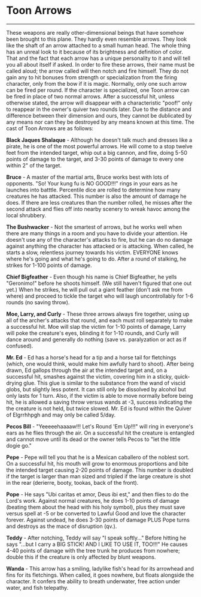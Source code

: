 # Toon Arrows
---

These weapons are really other-dimensional beings that have somehow been brought to this plane.  They hardly even resemble arrows.  They look like the shaft of an arrow attached to a small human head.  The whole thing has an unreal look to it because of its brightness and definition of color.  That and the fact that each arrow has a unique personality to it and will tell you all about itself if asked.  In order to fire these arrows, their name must be called aloud; the arrow called will then notch and fire himself.   They do not gain any to hit bonuses from strength or specialization from the firing character, only from the bow if it is magic.  Normally, only one such arrow can be fired per round.  If the character is specialized, one Toon arrow can be fired in place of two normal arrows.  After a successful hit, unless otherwise stated, the arrow will disappear with a characteristic "poof!" only to reappear in the owner's quiver two rounds later.  Due to the distance and difference between their dimension and ours, they cannot be dublicated by any means nor can they be destroyed by any means known at this time.  The cast of Toon Arrows are as follows:
 
**Black Jaques Shalaque** - Although he doesn't talk much and dresses like a pirate, he is one of the most powerful arrows.  He will come to a stop twelve feet from the intended target, whip out a big cannon, and fire, doing 5-50 points of damage to the target, and 3-30 points of damage to every one within 2" of the target.
     
**Bruce** - A master of the martial arts, Bruce works best with lots of opponents.  "So! Your kung fu is NO GOOD!!!" rings in your ears as he launches into batttle.  Percentile dice are rolled to determine how many creatures he has attacked.  This number is also the amount of damage he 
does.  If there are less creatures than the number rolled, he misses after the second attack and flies off into nearby scenery to wreak havoc among the local shrubbery.

**The Bushwacker** - Not the smartest of arrows, but he works well when there are many things in a room and you have to divide your attention.  He doesn't use any of the character's attacks to fire, but he can do no damage against anything the character has attacked or is attacking.  When called, he starts a slow, relentless journey towards his victim.  EVERYONE knows where he's going and what he's going to do.  After a round of stalking, he strikes for 1-100 points of damage. 

**Chief Bigfeather** - Even though his name is Chief Bigfeather, he yells "Geronimo!" before he shoots himself.  (We still haven't figured that one out yet.)  When he strikes, he will pull out a giant feather (don't ask me from where) and proceed to tickle the target who will laugh uncontrollably for 1-6 rounds (no saving throw).

**Moe, Larry, and Curly** - These three arrows always fire together, using up all of the archer's attacks that round, and each must roll separately to make a successful hit.  Moe will slap the victim for 1-10 points of damage, Larry will poke the creature's eyes, blinding it for 1-10 rounds, and Curly will dance around and generally do nothing (save vs. paralyzation or act as if confused).

**Mr. Ed** - Ed has a horse's head for a tip and a horse tail for fletchings (which, one would think, would make him awfully hard to shoot).  After being drawn, Ed gallops through the air at the intended target and, on a successful hit, smashes against the victim, covering him in a sticky, quick-drying glue.  This glue is similar to the substance from the wand of viscid globs, but slightly less potent.  It can still only be dissolved by alcohol but only lasts for 1 turn.  Also, if the victim is able to move normally before being hit, he is allowed a saving throw versus wands at -3, success indicating the the creature is not held, but twice slowed.  Mr. Ed is found within the Quiver of Elgrrhhpgh  and may only be called 5/day.

**Pecos Bill** - "Yeeeeehaaaaw!!!  Let's Round 'Em Up!!!" will ring in everyone's ears as he flies through the air.  On a successful hit the creature is entangled and cannot move until its dead or the owner tells Pecos to "let the little dogie go."

**Pepe** - Pepe will tell you that he is a Mexican caballero of the noblest sort.  On a successful hit, his mouth will grow to enormous proportions and bite the intended target causing 2-20 points of damage.  This number is 
doubled if the target is larger than man sized and tripled if the large creature is shot in the rear (derierre, booty, tookas, back of the front).

**Pope** - He says "Ubi caritas et amor, Deus ibi est," and then flies to do the Lord's work.  Against normal creatures, he does 1-10 points of damage (beating them about the head with his holy symbol), plus they must save versus spell at -5 or be converted to Lawful Good and love the character forever.  Against undead, he does 3-30 points of damage PLUS Pope turns and destroys as the mace of disruption (qv.).

**Teddy** - After notching, Teddy will say "I speak softly..."  Before hitting he says "...but I carry a BIG STICK!  AND I LIKE TO USE IT, TOO!!!"  He causes 4-40 points of damage with the tree trunk he produces from nowhere; double this if the creature is only affected by blunt weapons.

**Wanda** - This arrow has a smiling, ladylike fish's head for its arrowhead and fins for its fletchings.  When called, it goes nowhere, but floats alongside the character.  It confers the ability to breath underwater, free action under water, and fish telepathy.

